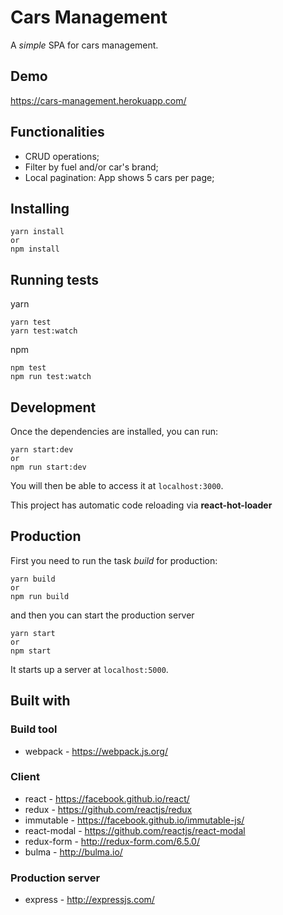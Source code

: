 # Cars Management
A _simple_ SPA for cars management.

## Demo
https://cars-management.herokuapp.com/

## Functionalities 
* CRUD operations;
* Filter by fuel and/or car's brand;
* Local pagination: App shows 5 cars per page;

## Installing
```
yarn install
or
npm install
```

## Running tests
yarn
```
yarn test
yarn test:watch
```
npm
```
npm test
npm run test:watch
```

## Development
Once the dependencies are installed, you can run:
```
yarn start:dev
or
npm run start:dev
```
You will then be able to access it at `localhost:3000`.

This project has automatic code reloading via **react-hot-loader**

## Production
First you need to run the task *build* for production:
```
yarn build
or
npm run build
```
and then you can start the production server
```
yarn start
or
npm start
```
It starts up a server at `localhost:5000`.

## Built with

### Build tool
  * webpack - https://webpack.js.org/

### Client
  * react - https://facebook.github.io/react/
  * redux - https://github.com/reactjs/redux
  * immutable - https://facebook.github.io/immutable-js/
  * react-modal - https://github.com/reactjs/react-modal
  * redux-form - http://redux-form.com/6.5.0/
  * bulma - http://bulma.io/

### Production server
  * express - http://expressjs.com/